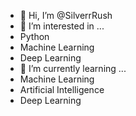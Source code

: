 - 👋 Hi, I’m @SilverrRush
- 👀 I’m interested in ...
-   Python
-   Machine Learning
-   Deep Learning
- 🌱 I’m currently learning ...
-   Machine Learning
-   Artificial Intelligence
-   Deep Learning


<!---
SilverrRush/SilverrRush is a ✨ special ✨ repository because its `README.md` (this file) appears on your GitHub profile.
You can click the Preview link to take a look at your changes.
--->
